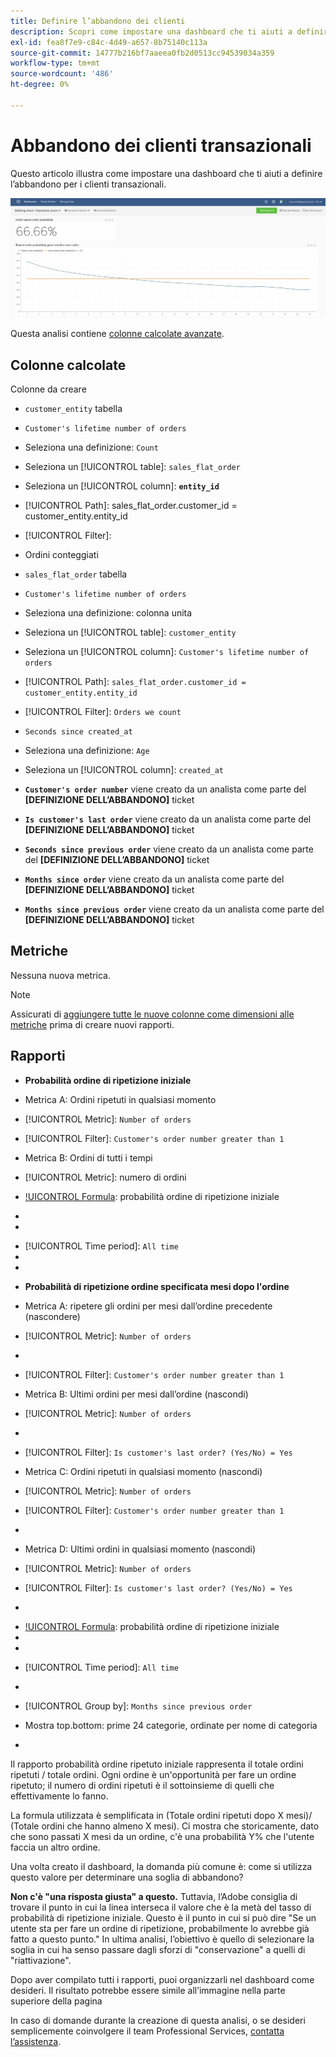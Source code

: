 ```yaml
---
title: Definire l’abbandono dei clienti
description: Scopri come impostare una dashboard che ti aiuti a definire l’abbandono per i clienti transazionali.
exl-id: fea8f7e9-c84c-4d49-a657-8b75140c113a
source-git-commit: 14777b216bf7aaeea0fb2d0513cc94539034a359
workflow-type: tm+mt
source-wordcount: '486'
ht-degree: 0%

---
```


# Abbandono dei clienti transazionali

Questo articolo illustra come impostare una dashboard che ti aiuti a definire l’abbandono per i clienti transazionali.

![](../../assets/churn-deashboard.png)

Questa analisi contiene [colonne calcolate avanzate](../data-warehouse-mgr/adv-calc-columns.md).

## Colonne calcolate

Colonne da creare

* `customer_entity` tabella
* `Customer's lifetime number of orders`
* Seleziona una definizione: `Count`
* Seleziona un [!UICONTROL table]: `sales_flat_order`
* Seleziona un [!UICONTROL column]: **`entity_id`**
* [!UICONTROL Path]: sales_flat_order.customer_id = customer_entity.entity_id
* [!UICONTROL Filter]:
* Ordini conteggiati

* `sales_flat_order` tabella
* `Customer's lifetime number of orders`
* Seleziona una definizione: colonna unita
* Seleziona un [!UICONTROL table]: `customer_entity`
* Seleziona un [!UICONTROL column]: `Customer's lifetime number of orders`
* [!UICONTROL Path]: `sales_flat_order.customer_id = customer_entity.entity_id`
* [!UICONTROL Filter]: `Orders we count`

* `Seconds since created_at`
* Seleziona una definizione: `Age`
* Seleziona un [!UICONTROL column]: `created_at`

* **`Customer's order number`** viene creato da un analista come parte del **[DEFINIZIONE DELL’ABBANDONO]** ticket
* **`Is customer's last order`** viene creato da un analista come parte del **[DEFINIZIONE DELL’ABBANDONO]** ticket
* **`Seconds since previous order`** viene creato da un analista come parte del **[DEFINIZIONE DELL’ABBANDONO]** ticket
* **`Months since order`** viene creato da un analista come parte del **[DEFINIZIONE DELL’ABBANDONO]** ticket
* **`Months since previous order`** viene creato da un analista come parte del **[DEFINIZIONE DELL’ABBANDONO]** ticket

## Metriche

Nessuna nuova metrica.

>[!NOTE]
>
>Assicurati di [aggiungere tutte le nuove colonne come dimensioni alle metriche](../data-warehouse-mgr/manage-data-dimensions-metrics.md) prima di creare nuovi rapporti.

## Rapporti

* **Probabilità ordine di ripetizione iniziale**
* Metrica A: Ordini ripetuti in qualsiasi momento
* [!UICONTROL Metric]: `Number of orders`
* [!UICONTROL Filter]: `Customer's order number greater than 1`

* Metrica B: Ordini di tutti i tempi
* [!UICONTROL Metric]: numero di ordini

* [!UICONTROL Formula]: probabilità ordine di ripetizione iniziale
* 
   [!UICONTROL Formula]: `A/B`
* 

   [!UICONTROL Format]: `Percent`

* [!UICONTROL Time period]: `All time`
* 
   [!UICONTROL Interval]: `None`
* 

   [!UICONTROL Chart type]: `Scalar`

* **Probabilità di ripetizione ordine specificata mesi dopo l&#39;ordine**
* Metrica A: ripetere gli ordini per mesi dall’ordine precedente (nascondere)
* [!UICONTROL Metric]: `Number of orders`
* 
   [!UICONTROL Perspective]: `Cumulative`
* [!UICONTROL Filter]: `Customer's order number greater than 1`

* Metrica B: Ultimi ordini per mesi dall’ordine (nascondi)
* [!UICONTROL Metric]: `Number of orders`
* 
   [!UICONTROL Perspective]: `Cumulative`
* [!UICONTROL Filter]: `Is customer's last order? (Yes/No) = Yes`

* Metrica C: Ordini ripetuti in qualsiasi momento (nascondi)
* [!UICONTROL Metric]: `Number of orders`
* [!UICONTROL Filter]: `Customer's order number greater than 1`

* 

   [!UICONTROL Raggruppa per]: `Independent`

* Metrica D: Ultimi ordini in qualsiasi momento (nascondi)
* [!UICONTROL Metric]: `Number of orders`
* [!UICONTROL Filter]: `Is customer's last order? (Yes/No) = Yes`

* 

   [!UICONTROL Raggruppa per]: `Independent`

* [!UICONTROL Formula]: probabilità ordine di ripetizione iniziale
* 
   [!UICONTROL Formula]: `(C-A)/(C+D-A-B)`
* 

   [!UICONTROL Format]: `Percent`

* [!UICONTROL Time period]: `All time`
* 
   [!UICONTROL Interval]: `None`
* [!UICONTROL Group by]: `Months since previous order`
* Mostra top.bottom: prime 24 categorie, ordinate per nome di categoria

* 

   [!UICONTROL Chart type]: `Line`

Il rapporto probabilità ordine ripetuto iniziale rappresenta il totale ordini ripetuti / totale ordini. Ogni ordine è un&#39;opportunità per fare un ordine ripetuto; il numero di ordini ripetuti è il sottoinsieme di quelli che effettivamente lo fanno.

La formula utilizzata è semplificata in (Totale ordini ripetuti dopo X mesi)/ (Totale ordini che hanno almeno X mesi). Ci mostra che storicamente, dato che sono passati X mesi da un ordine, c&#39;è una probabilità Y% che l&#39;utente faccia un altro ordine.

Una volta creato il dashboard, la domanda più comune è: come si utilizza questo valore per determinare una soglia di abbandono?

**Non c&#39;è &quot;una risposta giusta&quot; a questo.** Tuttavia, l’Adobe consiglia di trovare il punto in cui la linea interseca il valore che è la metà del tasso di probabilità di ripetizione iniziale. Questo è il punto in cui si può dire &quot;Se un utente sta per fare un ordine di ripetizione, probabilmente lo avrebbe già fatto a questo punto.&quot; In ultima analisi, l’obiettivo è quello di selezionare la soglia in cui ha senso passare dagli sforzi di &quot;conservazione&quot; a quelli di &quot;riattivazione&quot;.

Dopo aver compilato tutti i rapporti, puoi organizzarli nel dashboard come desideri. Il risultato potrebbe essere simile all’immagine nella parte superiore della pagina

In caso di domande durante la creazione di questa analisi, o se desideri semplicemente coinvolgere il team Professional Services, [contatta l’assistenza](https://experienceleague.adobe.com/docs/commerce-knowledge-base/kb/troubleshooting/miscellaneous/mbi-service-policies.html?lang=en).
